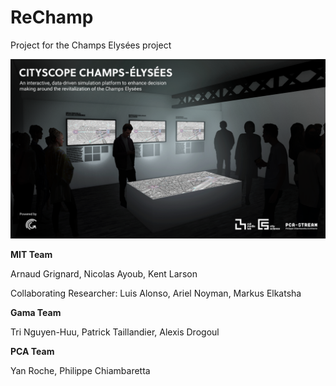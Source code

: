 # ReChamp
Project for the Champs Elysées project

![](ReChamp.png)

**MIT Team**

Arnaud Grignard, Nicolas Ayoub, Kent Larson

Collaborating Researcher: Luis Alonso, Ariel Noyman, Markus Elkatsha

**Gama Team**

Tri Nguyen-Huu, Patrick Taillandier, Alexis Drogoul

**PCA Team**

Yan Roche, Philippe Chiambaretta


